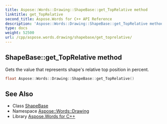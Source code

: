 ```yaml
---
title: Aspose::Words::Drawing::ShapeBase::get_TopRelative method
linktitle: get_TopRelative
second_title: Aspose.Words for C++ API Reference
description: 'Aspose::Words::Drawing::ShapeBase::get_TopRelative method. Gets the value that represents shape''s relative top position in percent in C++.'
type: docs
weight: 52500
url: /cpp/aspose.words.drawing/shapebase/get_toprelative/
---
```

## ShapeBase::get_TopRelative method


Gets the value that represents shape's relative top position in percent.

```cpp
float Aspose::Words::Drawing::ShapeBase::get_TopRelative()
```

## See Also

* Class [ShapeBase](../)
* Namespace [Aspose::Words::Drawing](../../)
* Library [Aspose.Words for C++](../../../)
